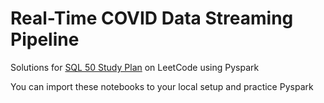 # Real-Time COVID Data Streaming Pipeline

Solutions for [SQL 50 Study Plan](https://leetcode.com/studyplan/top-sql-50/) on LeetCode using Pyspark

You can import these notebooks to your local setup and practice Pyspark


